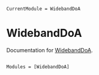 ```@meta
CurrentModule = WidebandDoA
```

# WidebandDoA

Documentation for [WidebandDoA](https://github.com/Red-Portal/WidebandDoA.jl).

```@index
```

```@autodocs
Modules = [WidebandDoA]
```
